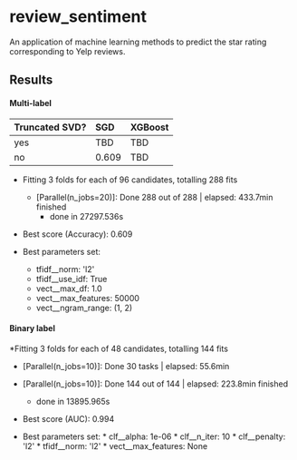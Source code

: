 # review_sentiment
An application of machine learning methods to predict the star rating corresponding to Yelp reviews.


## Results
#### Multi-label
| Truncated SVD?  | SGD           | XGBoost |
| :---------------|:--------------|:---------|
| yes             | TBD           | TBD     |
| no              | 0.609         | TBD     |


* Fitting 3 folds for each of 96 candidates, totalling 288 fits
  * [Parallel(n_jobs=20)]: Done 288 out of 288 | elapsed: 433.7min finished
    * done in 27297.536s 

* Best score (Accuracy): 0.609
* Best parameters set:
	* tfidf__norm: 'l2'
	* tfidf__use_idf: True
	* vect__max_df: 1.0
	* vect__max_features: 50000
	* vect__ngram_range: (1, 2)

#### Binary label

*Fitting 3 folds for each of 48 candidates, totalling 144 fits
  * [Parallel(n_jobs=10)]: Done  30 tasks      | elapsed: 55.6min
  * [Parallel(n_jobs=10)]: Done 144 out of 144 | elapsed: 223.8min finished
    * done in 13895.965s

* Best score (AUC): 0.994 
* Best parameters set:
        * clf__alpha: 1e-06
        * clf__n_iter: 10
        * clf__penalty: 'l2'
        * tfidf__norm: 'l2'
        * vect__max_features: None


